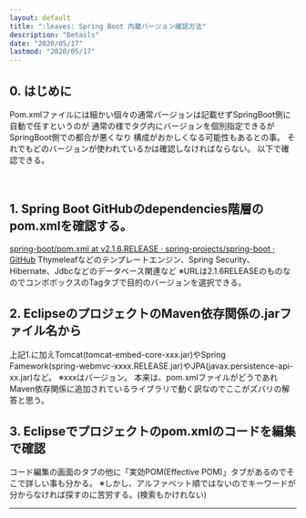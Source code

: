 ```yaml
---
layout: default
title: ":leaves: Spring Boot 内蔵バージョン確認方法"
description: "Details"
date: "2020/05/17"
lastmod: "2020/05/17"
---
```


## 0. はじめに

Pom.xmlファイルには細かい個々の通常バージョンは記載せずSpringBoot側に自動で任すというのが
通常の様で<properties>タグ内にバージョンを個別指定できるがSpringBoot側での都合が悪くなり
構成がおかしくなる可能性もあるとの事。
それでもどのバージョンが使われているかは確認しなければならない。
以下で確認できる。

<br />

## 1. Spring Boot GitHubのdependencies階層のpom.xmlを確認する。

[spring-boot/pom.xml at v2.1.6.RELEASE · spring-projects/spring-boot · GitHub](https://github.com/spring-projects/spring-boot/blob/v2.1.6.RELEASE/spring-boot-project/spring-boot-dependencies/pom.xml)
Thymeleafなどのテンプレートエンジン、Spring Security、Hibernate、Jdbcなどのデータベース関連など
※URLは2.1.6RELEASEのものなのでコンボボックスのTagタブで目的のバージョンを選択できる。

## 2. EclipseのプロジェクトのMaven依存関係の.jarファイル名から

上記1.に加えTomcat(tomcat-embed-core-xxx.jar)やSpring Famework(spring-webmvc-xxxx.RELEASE.jar)やJPA(javax.persistence-api-xx.jar)など。
※xxxはバージョン。
本来は、pom.xmlファイルがどうであれMaven依存関係に追加されているライブラリで動く訳なのでここがズバリの解答と思う。

## 3. Eclipseでプロジェクトのpom.xmlのコードを編集で確認

コード編集の画面のタブの他に「実効POM(Effective POM)」タブがあるのでそこで詳しい事も分かる。
※しかし、アルファベット順ではないのでキーワードが分からなければ探すのに苦労する。(検索もかけれない)

* * *
